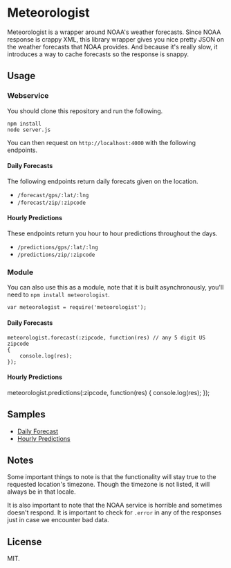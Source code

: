 # Meteorologist

Meteorologist is a wrapper around NOAA's weather forecasts. Since NOAA response is crappy XML, this library wrapper gives you nice pretty JSON on the weather forecasts that NOAA provides. And because it's really slow, it introduces a way to cache forecasts so the response is snappy.

## Usage

### Webservice

You should clone this repository and run the following.

	npm install
	node server.js

You can then request on `http://localhost:4000` with the following endpoints.

#### Daily Forecasts

The following endpoints return daily forecats given on the location.

* `/forecast/gps/:lat/:lng`
* `/forecast/zip/:zipcode`

#### Hourly Predictions

These endpoints return you hour to hour predictions throughout the days.

* `/predictions/gps/:lat/:lng`
* `/predictions/zip/:zipcode`

### Module

You can also use this as a module, note that it is built asynchronously, you'll need to `npm install meteorologist`.

	var meteorologist = require('meteorologist');

#### Daily Forecasts

	meteorologist.forecast(:zipcode, function(res) // any 5 digit US zipcode
	{
		console.log(res);
	});

#### Hourly Predictions

   meteorologist.predictions(:zipcode, function(res)
   {
      console.log(res);
   });

## Samples

* [Daily Forecast](https://gist.github.com/sjlu/5126166#file-daily_forecast-json)
* [Hourly Predictions](https://gist.github.com/sjlu/5126166#file-hourly_predictions-json)

## Notes

Some important things to note is that the functionality will stay true to the requested location's timezone. Though the timezone is not listed, it will always be in that locale.

It is also important to note that the NOAA service is horrible and sometimes doesn't respond. It is important to check for `.error` in any of the responses just in case we encounter bad data. 

## License

MIT.
